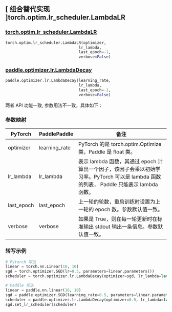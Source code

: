 ## [ 组合替代实现 ]torch.optim.lr_scheduler.LambdaLR

### [torch.optim.lr_scheduler.LambdaLR](https://pytorch.org/docs/stable/generated/torch.optim.lr_scheduler.LambdaLR.html)

```python
torch.optim.lr_scheduler.LambdaLR(optimizer,
                                lr_lambda,
                                last_epoch=-1,
                                verbose=False)
```

### [paddle.optimizer.lr.LambdaDecay](https://www.paddlepaddle.org.cn/documentation/docs/zh/api/paddle/optimizer/lr/LambdaDecay_cn.html)

```python
paddle.optimizer.lr.LambdaDecay(learning_rate,
                                lr_lambda,
                                last_epoch=-1,
                                verbose=False)
```

两者 API 功能一致, 参数用法不一致，具体如下：

### 参数映射

| PyTorch | PaddlePaddle | 备注                                                                                       |
| ------- | ------------ | ------------------------------------------------------------------------------------------ |
| optimizer     | learning_rate       | PyTorch 的是 torch.optim.Optimize 类，Paddle 是 float 类。 |
| lr_lambda     | lr_lambda       | 表示 lambda 函数，其通过 epoch 计算出一个因子，该因子会乘以初始学习率。PyTorch 可以是 lambda 函数的列表， Paddle 只能表示 lambda 函数。 |
| last_epoch     | last_epoch       | 上一轮的轮数，重启训练时设置为上一轮的 epoch 数。参数默认值一致。       |
| verbose     | verbose       | 如果是 True，则在每一轮更新时在标准输出 stdout 输出一条信息。参数默认值一致。  |

### 转写示例
```python
# Pytorch 写法
linear = torch.nn.Linear(10, 10)
sgd = torch.optimizer.SGD(lr=0.5, parameters=linear.parameters())
scheduler = torch.optimizer.lr.LambdaDecay(optimizer=sgd, lr_lambda=lambda x:0.95**x)

# Paddle 写法
linear = paddle.nn.linear(10, 10)
sgd = paddle.optimizer.SGD(learning_rate=0.5, parameters=linear.parameters())
scheduler = paddle.optimizer.lr.LambdaDecay(optimizer=0.5, lr_lambda=lambda x:0.95**x)
sgd.set_lr_scheduler(scheduler)
```
